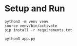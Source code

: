 # Setup and Run

```
python3 -m venv venv
source venv/bin/activate
pip install -r requirements.txt
```

```
python3 app.py
```
